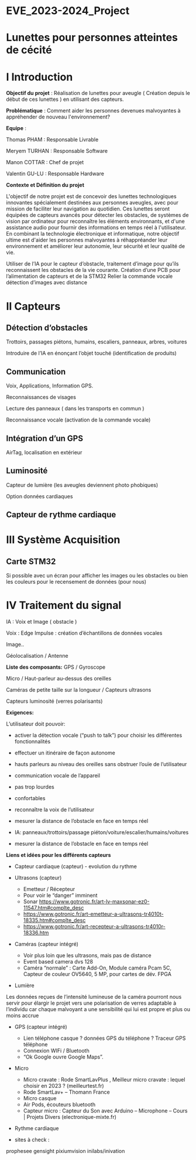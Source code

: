# EVE_2023-2024_Project

# Lunettes pour personnes atteintes de cécité 

# I Introduction
**Objectif du projet** : Réalisation de lunettes pour aveugle ( Création depuis le début de ces lunettes ) en utilisant des capteurs. 

**Problématique** : Comment aider les personnes devenues malvoyantes à appréhender de nouveau l'environnement?

**Equipe** : 

Thomas PHAM : Responsable Livrable 

Meryem TURHAN : Responsable Software 

Manon COTTAR : Chef de projet

Valentin GU-LU : Responsable Hardware 

**Contexte et Définition du projet**

L'objectif de notre projet est de concevoir des lunettes technologiques innovantes spécialement destinées aux personnes aveugles, avec pour mission de faciliter leur navigation au quotidien. Ces lunettes seront équipées de capteurs avancés pour détecter les obstacles, de systèmes de vision par ordinateur pour reconnaître les éléments environnants, et d'une assistance audio pour fournir des informations en temps réel à l'utilisateur. En combinant la technologie électronique et informatique, notre objectif ultime est d'aider les personnes malvoyantes à réhappréander leur environnement et améliorer leur autonomie, leur sécurité et leur qualité de vie. 

Utiliser de l’IA pour le capteur d’obstacle, traitement d’image pour qu’ils reconnaissent les obstacles de la vie courante.
Création d’une PCB pour l’alimentation de capteurs et de la STM32
Relier la commande vocale détection d’images avec distance

	
# II Capteurs
## Détection d’obstacles
Trottoirs, passages piétons, humains, escaliers, panneaux, arbres, voitures

Introduire de l’IA en énonçant l’objet touché (identification de produits)
## Communication
Voix, Applications, Information GPS.

Reconnaissances de visages

Lecture des panneaux ( dans les transports en commun )

Reconnaissance vocale (activation de la commande vocale)

## Intégration d’un GPS
AirTag, localisation en extérieur
## Luminosité
Capteur de lumière (les aveugles deviennent photo phobiques)

Option données cardiaques

## Capteur de rythme cardiaque


# III Système Acquisition
## Carte STM32
Si possible avec un écran pour afficher les images ou les obstacles ou bien les couleurs pour le recensement de données (pour nous)


# IV Traitement du signal
IA : Voix  et Image ( obstacle )

Voix : Edge Impulse : création d’échantillons de données vocales

Image.. 

Géolocalisation / Antenne 


**Liste des composants:**
GPS / Gyroscope

Micro / Haut-parleur au-dessus des oreilles

Caméras de petite taille sur la longueur / Capteurs ultrasons

Capteurs luminosité (verres polarisants)

**Exigences:**

L’utilisateur doit pouvoir:

- activer la détection vocale (“push to talk”) pour choisir les différentes fonctionnalités

- effectuer un itinéraire de façon autonome 

- hauts parleurs au niveau des oreilles sans obstruer l’ouïe de l’utilisateur

- communication vocale de l’appareil

- pas trop lourdes

- confortables

- reconnaître la voix de l’utilisateur

- mesurer la distance de l’obstacle en face en temps réel

- IA: panneaux/trottoirs/passage piéton/voiture/escalier/humains/voitures

- mesurer la distance de l’obstacle en face en temps réel

**Liens et idées pour les différents capteurs**
 - Capteur cardiaque (capteur)
         - evolution du rythme


 - Ultrasons (capteur)
	- Emetteur / Récepteur
   	- Pour voir le “danger” imminent
	- Sonar https://www.gotronic.fr/art-lv-maxsonar-ez0-11547.htm#complte_desc
	- https://www.gotronic.fr/art-emetteur-a-ultrasons-tr4010t-18335.htm#complte_desc
	- https://www.gotronic.fr/art-recepteur-a-ultrasons-tr4010r-18336.htm



 - Caméras (capteur intégré)
	- Voir plus loin que les ultrasons, mais pas de distance 
	- Event based camera dvs 128
	- Caméra “normale” : Carte Add-On, Module caméra Pcam 5C, Capteur de couleur OV5640, 5 MP, pour cartes de dév. FPGA


 - Lumière

Les données reçues de l’intensité lumineuse de la caméra pourront nous servir pour élargir le projet vers une polarisation de verres adaptable à l’individu car chaque malvoyant a une sensibilité qui lui est propre et plus ou moins accrue

 - GPS (capteur intégré)
	- Lien téléphone casque ? données GPS du téléphone ? Traceur GPS téléphone
	- Connexion WIFi / Bluetooth
	- “Ok Google ouvre Google Maps”. 


 - Micro
	- Micro cravate : Rode SmartLavPlus , Meilleur micro cravate : lequel choisir en 2023 ? (meilleurtest.fr)
	- Rode SmartLav+ – Thomann France
	- Micro casque
	- Air Pods, écouteurs bluetooth
	- Capteur micro : Capteur du Son avec Arduino – Microphone – Cours | Projets Divers (electronique-mixte.fr)

 - Rythme cardiaque


 - sites à check :
   
prophesee
gensight
pixiumvision
inilabs/inivation









